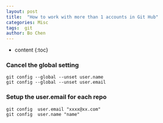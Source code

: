 ```yaml
---
layout: post
title:  "How to work with more than 1 accounts in Git Hub"
categories: Misc
tags:  git
author: Bo Chen
---
```


* content
{:toc}

### Cancel the global setting  

    git config --global --unset user.name
    git config --global --unset user.email

### Setup the user.email for each repo  

    git config  user.email "xxxx@xx.com"
    git config  user.name "name"
